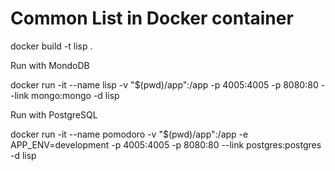 # Common List in Docker container

docker build -t lisp .

Run with MondoDB

docker run -it --name lisp -v "$(pwd)/app":/app -p 4005:4005 -p 8080:80 --link mongo:mongo -d lisp

Run with PostgreSQL

docker run -it --name pomodoro -v "$(pwd)/app":/app -e APP_ENV=development -p 4005:4005 -p 8080:80 --link postgres:postgres -d lisp
